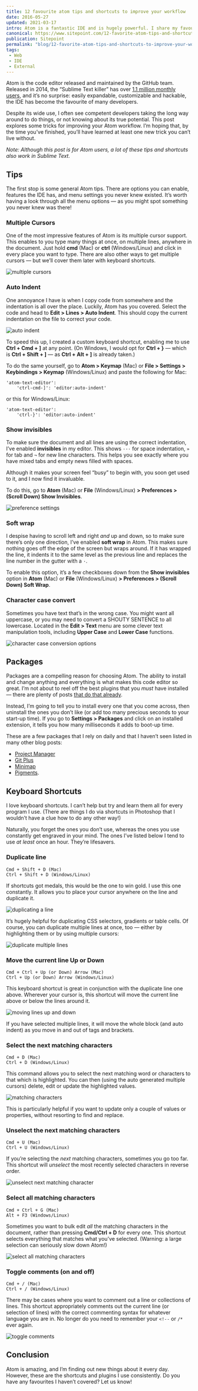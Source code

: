 ```yaml
---
title: 12 favourite atom tips and shortcuts to improve your workflow
date: 2016-05-27
updated: 2021-03-17
intro: Atom is a fantastic IDE and is hugely powerful. I share my favourite, time-saving tips, packages and shortcuts for GitHub's Atom code editor.
canonical: https://www.sitepoint.com/12-favorite-atom-tips-and-shortcuts-to-improve-your-workflow/
publication: Sitepoint
permalink: "blog/12-favorite-atom-tips-and-shortcuts-to-improve-your-workflow/"
tags:
 - Web
 - IDE
 - External
---
```


Atom is the code editor released and maintained by the GitHub team. Released in 2014, the “Sublime Text killer” has over [1.1 million monthly users](http://blog.atom.io/2016/05/06/two-years-open-source.html), and it’s no surprise: easily expandable, customizable and hackable, the IDE has become the favourite of many developers.

Despite its wide use, I often see competent developers taking the long way around to do things, or not knowing about its true potential. This post explores some tricks for improving your Atom workflow. I’m hoping that, by the time you’ve finished, you’ll have learned at least one new trick you can’t live without.

_Note: Although this post is for Atom users, a lot of these tips and shortcuts also work in Sublime Text._

## Tips

The first stop is some general Atom tips. There are options you can enable, features the IDE has, and menu settings you never knew existed. It’s worth having a look through all the menu options — as you might spot something you never knew was there!

### Multiple Cursors

One of the most impressive features of Atom is its multiple cursor support. This enables to you type many things at once, on multiple lines, anywhere in the document. Just hold **cmd** (Mac) or **ctrl** (Windows/Linux) and click in every place you want to type. There are also other ways to get multiple cursors — but we’ll cover them later with keyboard shortcuts.

![multiple cursors](/assets/img/content/atom-tips/1464357838multcursor.gif)

### Auto Indent

One annoyance I have is when I copy code from somewhere and the indentation is all over the place. Luckily, Atom has you covered. Select the code and head to **Edit > Lines > Auto Indent**. This should copy the current indentation on the file to correct your code.

![auto indent](/assets/img/content/atom-tips/1464357903autoindent.gif)

To speed this up, I created a custom keyboard shortcut, enabling me to use **Ctrl + Cmd + \]** at any point. (On Windows, I would opt for **Ctrl + }** — which is **Ctrl + Shift + \]** — as **Ctrl + Alt + \]** is already taken.)

To do the same yourself, go to **Atom > Keymap** (Mac) or **File > Settings > Keybindings > Keymap** (Windows/Linux) and paste the following for Mac:

```
'atom-text-editor':
    'ctrl-cmd-]': 'editor:auto-indent'
```

or this for Windows/Linux:

```
'atom-text-editor':
    'ctrl-}': 'editor:auto-indent'
```

### Show invisibles

To make sure the document and all lines are using the correct indentation, I’ve enabled **invisibles** in my editor. This shows `···` for space indentation, `»` for tab and `¬` for new line characters. This helps you see exactly where you have mixed tabs and empty news filled with spaces.

Although it makes your screen feel “busy” to begin with, you soon get used to it, and I now find it invaluable.

To do this, go to **Atom** (Mac) or **File** (Windows/Linux) **\> Preferences > (Scroll Down) Show Invisibles**.

![preference settings](/assets/img/content/atom-tips/1464358384invisibles-wrap.webp)

### Soft wrap

I despise having to scroll left and right _and_ up and down, so to make sure there’s only one direction, I’ve enabled **soft wrap** in Atom. This makes sure nothing goes off the edge of the screen but wraps around. If it has wrapped the line, it indents it to the same level as the previous line and replaces the line number in the gutter with a `·`.

To enable this option, it’s a few checkboxes down from the **Show invisibles** option in **Atom** (Mac) or **File** (Windows/Linux) **\> Preferences > (Scroll Down) Soft Wrap**.

### Character case convert

Sometimes you have text that’s in the wrong case. You might want all uppercase, or you may need to convert a SHOUTY SENTENCE to all lowercase. Located in the **Edit > Text** menu are some clever text manipulation tools, including **Upper Case** and **Lower Case** functions.

![character case conversion options](/assets/img/content/atom-tips/1464357957case.webp)

## Packages

Packages are a compelling reason for choosing Atom. The ability to install and change anything and everything is what makes this code editor so great. I’m not about to reel off the best plugins that you _must_ have installed — there are plenty of posts [that do that already](https://www.sitepoint.com/10-essential-atom-add-ons/).

Instead, I’m going to tell you to install every one that you come across, then uninstall the ones you don’t like (or add too many precious seconds to your start-up time). If you go to **Settings > Packages** and click on an installed extension, it tells you how many milliseconds it adds to boot-up time.

These are a few packages that I rely on daily and that I haven’t seen listed in many other blog posts:

- [Project Manager](https://atom.io/packages/project-manager)
- [Git Plus](https://atom.io/packages/git-plus)
- [Minimap](https://atom.io/packages/minimap)
- [Pigments](https://atom.io/packages/pigments).

## Keyboard Shortcuts

I love keyboard shortcuts. I can’t help but try and learn them all for every program I use. (There are things I do via shortcuts in Photoshop that I wouldn’t have a clue how to do any other way!)

Naturally, you forget the ones you don’t use, whereas the ones you use constantly get engraved in your mind. The ones I’ve listed below I tend to use _at least_ once an hour. They’re lifesavers.

### Duplicate line

```
Cmd + Shift + D (Mac)
Ctrl + Shift + D (Windows/Linux)
```

If shortcuts got medals, this would be the one to win gold. I use this one constantly. It allows you to place your cursor anywhere on the line and duplicate it.

![duplicating a line](/assets/img/content/atom-tips/1464358015duplicate.gif)

It’s hugely helpful for duplicating CSS selectors, gradients or table cells. Of course, you can duplicate multiple lines at once, too — either by highlighting them or by using multiple cursors:

![duplicate multiple lines](/assets/img/content/atom-tips/1464358060dupemult.gif)

### Move the current line Up or Down

```
Cmd + Ctrl + Up (or Down) Arrow (Mac)
Ctrl + Up (or Down) Arrow (Windows/Linux)
```

This keyboard shortcut is great in conjunction with the duplicate line one above. Wherever your cursor is, this shortcut will move the current line above or below the lines around it.

![moving lines up and down](/assets/img/content/atom-tips/1464358101move.gif)

If you have selected multiple lines, it will move the whole block (and auto indent) as you move in and out of tags and brackets.

### Select the next matching characters

```
Cmd + D (Mac)
Ctrl + D (Windows/Linux)
```

This command allows you to select the next matching word or characters to that which is highlighted. You can then (using the auto generated multiple cursors) delete, edit or update the highlighted values.

![matching characters](/assets/img/content/atom-tips/1464358146matching.gif)

This is particularly helpful if you want to update only a couple of values or properties, without resorting to find and replace.

### Unselect the next matching characters

```
Cmd + U (Mac)
Ctrl + U (Windows/Linux)
```

If you’re selecting the _next_ matching characters, sometimes you go too far. This shortcut will _unselect_ the most recently selected characters in reverse order.

![unselect next matching character](/assets/img/content/atom-tips/1464358193unselect.gif)

### Select all matching characters

```
Cmd + Ctrl + G (Mac)
Alt + F3 (Windows/Linux)
```

Sometimes you want to bulk edit _all_ the matching characters in the document, rather than pressing **Cmd/Ctrl + D** for every one. This shortcut selects everything that matches what you’ve selected. (Warning: a large selection can seriously slow down Atom!)

![select all matching characters](/assets/img/content/atom-tips/1464358237selectall.gif)

### Toggle comments (on and off)

```
Cmd + / (Mac)
Ctrl + / (Windows/Linux)
```

There may be cases where you want to comment out a line or collections of lines. This shortcut appropriately comments out the current line (or selection of lines) with the correct commenting syntax for whatever language you are in. No longer do you need to remember your `<!--` or `/*` ever again.

![toggle comments](/assets/img/content/atom-tips/1464358297comment.gif)

## Conclusion

Atom is amazing, and I’m finding out new things about it every day. However, these are the shortcuts and plugins I use consistently. Do you have any favourites I haven’t covered? Let us know!

